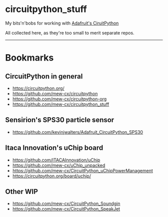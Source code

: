 # circuitpython_stuff
My bits'n'bobs for working with [Adafruit's CiruitPython](https://circuitpython.org/)

All collected here, as they're too small to merit separate repos.

--------------------------

# Bookmarks

## CircuitPython in general
- https://circuitpython.org/
- https://github.com/mew-cx/circuitpython
- https://github.com/mew-cx/circuitpython-org
- https://github.com/mew-cx/circuitpython_stuff

## Sensirion's SPS30 particle sensor
- https://github.com/kevinjwalters/Adafruit_CircuitPython_SPS30

## Itaca Innovation's uChip board
- https://github.com/ITACAInnovation/uChip
- https://github.com/mew-cx/uChip_unpacked
- https://github.com/mew-cx/CircuitPython_uChipPowerManagement
- https://circuitpython.org/board/uchip/

## Other WIP
- https://github.com/mew-cx/CircuitPython_Soundgin
- https://github.com/mew-cx/CircuitPython_SpeakJet

